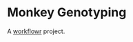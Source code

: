 # Monkey Genotyping

A [workflowr][] project.

[workflowr]: https://github.com/jdblischak/workflowr
